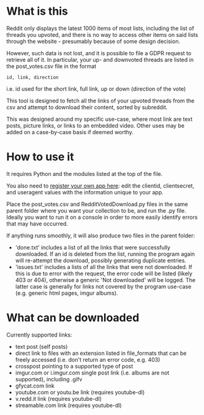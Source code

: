 # What is this

Reddit only displays the latest 1000 items of most lists, including the list of threads you upvoted, and there is no way to access other items on said lists through the website - presumably because of some design decision.

However, such data is not lost, and it is possible to file a GDPR request to retrieve all of it. In particular, your up- and downvoted threads are listed in the post_votes.csv file in the format

```id, link, direction```

i.e. id used for the short link, full link, up or down (direction of the vote)

This tool is designed to fetch all the links of your upvoted threads from the csv and attempt to download their content, sorted by subreddit.

This was designed around my specific use-case, where most link are text posts, picture links, or links to an embedded video. Other uses may be added on a case-by-case basis if deemed worthy.

# How to use it

It requires Python and the modules listed at the top of the file.

You also need to [register your own app here](https://old.reddit.com/prefs/apps/): edit the clientid, clientsecret, and useragent values with the information unique to your app.

Place the post_votes.csv and RedditVotedDownload.py files in the same parent folder where you want your collection to be, and run the .py file. Ideally you want to run it on a console in order to more easily identify errors that may have occurred.

If anything runs smoothly, it will also produce two files in the parent folder:
* 'done.txt' includes a list of all the links that were successfully downloaded. If an id is deleted from the list, running the program again will re-attempt the download, possibly generating duplicate entries.
* 'issues.txt' includes a lists of all the links that were not downloaded. If this is due to error with the request, the error code will be listed (likely 403 or 404), otherwise a generic 'Not downloaded' will be logged. The latter case is generally for links not covered by the program use-case (e.g. generic html pages, imgur albums).

# What can be downloaded

Currently supported links:
* text post (self posts)
* direct link to files with an extension listed in file_formats that can be freely accessed (i.e. don't return an error code, e.g. 403)
* crosspost pointing to a supported type of post
* imgur.com or i.imgur.com single post link (i.e. albums are not supported), including .gifv
* gfycat.com link
* youtube.com or youtu.be link (requires youtube-dl)
* v.redd.it link (requires youtube-dl)
* streamable.com link (requires youtube-dl)
